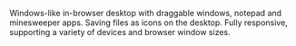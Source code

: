 Windows-like in-browser desktop with draggable windows, notepad and
minesweeper apps. Saving files as icons on the desktop. Fully responsive,
supporting a variety of devices and browser window sizes.

